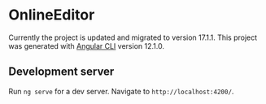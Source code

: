 # OnlineEditor

Currently the project is updated and migrated to version 17.1.1.
This project was generated with [Angular CLI](https://github.com/angular/angular-cli) version 12.1.0.

## Development server

Run `ng serve` for a dev server. Navigate to `http://localhost:4200/`.
